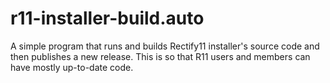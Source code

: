 # r11-installer-build.auto
A simple program that runs and builds Rectify11 installer's source code and then publishes a new release. This is so that R11 users and members can have mostly up-to-date code.
